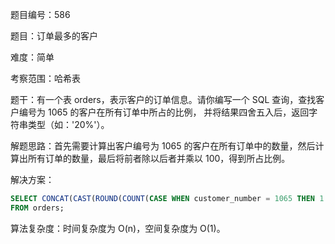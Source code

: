 题目编号：586

题目：订单最多的客户

难度：简单

考察范围：哈希表

题干：有一个表 orders，表示客户的订单信息。请你编写一个 SQL 查询，查找客户编号为 1065 的客户在所有订单中所占的比例， 并将结果四舍五入后，返回字符串类型（如：'20%'）。

解题思路：首先需要计算出客户编号为 1065 的客户在所有订单中的数量，然后计算出所有订单的数量，最后将前者除以后者并乘以 100，得到所占比例。

解决方案：

```sql
SELECT CONCAT(CAST(ROUND(COUNT(CASE WHEN customer_number = 1065 THEN 1 ELSE NULL END) / COUNT(*) * 100) AS INT), '%') AS 'Percentage'
FROM orders;
```

算法复杂度：时间复杂度为 O(n)，空间复杂度为 O(1)。